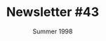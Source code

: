 ---
title: "Newsletter #43"
date: "Summer 1998"
pdf: "https://archive.org/details/interspecies-communication-newsletter-0043"
---